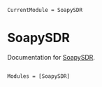 ```@meta
CurrentModule = SoapySDR
```

# SoapySDR

Documentation for [SoapySDR](https://github.com/JuliaTelecom/SoapySDR.jl).

```@index
```

```@autodocs
Modules = [SoapySDR]
```
